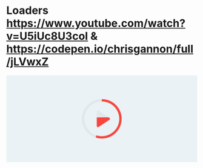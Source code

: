 # Loaders https://www.youtube.com/watch?v=U5iUc8U3coI & https://codepen.io/chrisgannon/full/jLVwxZ
<p align="center">
  <img src="preview.png" alt="preview del proyecto"  width="1600">
</p>